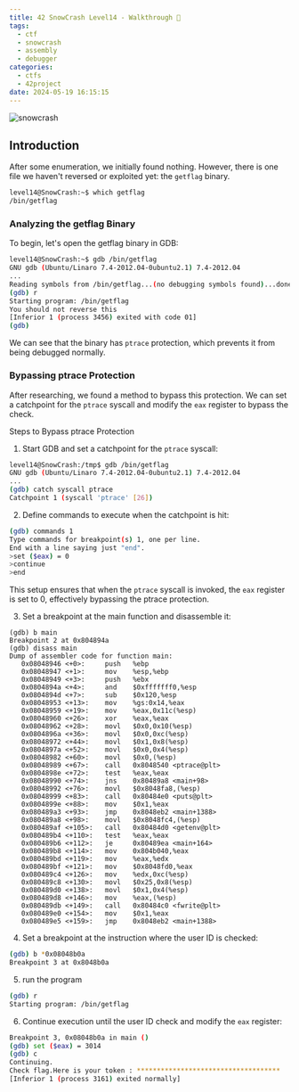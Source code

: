 ```yaml
---
title: 42 SnowCrash Level14 - Walkthrough 👾
tags:
  - ctf
  - snowcrash
  - assembly
  - debugger
categories:
  - ctfs
  - 42project
date: 2024-05-19 16:15:15
---
```


![snowcrash](/images/snowcrash.png)

## Introduction

After some enumeration, we initially found nothing. However, there is one file we haven't reversed or exploited yet: the `getflag` binary.

```sh
level14@SnowCrash:~$ which getflag
/bin/getflag
```

### Analyzing the getflag Binary

To begin, let's open the getflag binary in GDB:

```sh
level14@SnowCrash:~$ gdb /bin/getflag
GNU gdb (Ubuntu/Linaro 7.4-2012.04-0ubuntu2.1) 7.4-2012.04
...
Reading symbols from /bin/getflag...(no debugging symbols found)...done.
(gdb) r
Starting program: /bin/getflag 
You should not reverse this
[Inferior 1 (process 3456) exited with code 01]
(gdb)
```

We can see that the binary has `ptrace` protection, which prevents it from being debugged normally.

### Bypassing ptrace Protection

After researching, we found a method to bypass this protection. We can set a catchpoint for the `ptrace` syscall and modify the `eax` register to bypass the check.

Steps to Bypass ptrace Protection

1. Start GDB and set a catchpoint for the `ptrace` syscall:

```sh
level14@SnowCrash:/tmp$ gdb /bin/getflag
GNU gdb (Ubuntu/Linaro 7.4-2012.04-0ubuntu2.1) 7.4-2012.04
...
(gdb) catch syscall ptrace
Catchpoint 1 (syscall 'ptrace' [26])
```

2. Define commands to execute when the catchpoint is hit:

```sh
(gdb) commands 1
Type commands for breakpoint(s) 1, one per line.
End with a line saying just "end".
>set ($eax) = 0
>continue
>end
```

This setup ensures that when the `ptrace` syscall is invoked, the `eax` register is set to 0, effectively bypassing the ptrace protection.

3. Set a breakpoint at the main function and disassemble it:

```assembly
(gdb) b main
Breakpoint 2 at 0x804894a
(gdb) disass main
Dump of assembler code for function main:
   0x08048946 <+0>:     push   %ebp
   0x08048947 <+1>:     mov    %esp,%ebp
   0x08048949 <+3>:     push   %ebx
   0x0804894a <+4>:     and    $0xfffffff0,%esp
   0x0804894d <+7>:     sub    $0x120,%esp
   0x08048953 <+13>:    mov    %gs:0x14,%eax
   0x08048959 <+19>:    mov    %eax,0x11c(%esp)
   0x08048960 <+26>:    xor    %eax,%eax
   0x08048962 <+28>:    movl   $0x0,0x10(%esp)
   0x0804896a <+36>:    movl   $0x0,0xc(%esp)
   0x08048972 <+44>:    movl   $0x1,0x8(%esp)
   0x0804897a <+52>:    movl   $0x0,0x4(%esp)
   0x08048982 <+60>:    movl   $0x0,(%esp)
   0x08048989 <+67>:    call   0x8048540 <ptrace@plt>
   0x0804898e <+72>:    test   %eax,%eax
   0x08048990 <+74>:    jns    0x80489a8 <main+98>
   0x08048992 <+76>:    movl   $0x8048fa8,(%esp)
   0x08048999 <+83>:    call   0x80484e0 <puts@plt>
   0x0804899e <+88>:    mov    $0x1,%eax
   0x080489a3 <+93>:    jmp    0x8048eb2 <main+1388>
   0x080489a8 <+98>:    movl   $0x8048fc4,(%esp)
   0x080489af <+105>:   call   0x80484d0 <getenv@plt>
   0x080489b4 <+110>:   test   %eax,%eax
   0x080489b6 <+112>:   je     0x80489ea <main+164>
   0x080489b8 <+114>:   mov    0x804b040,%eax
   0x080489bd <+119>:   mov    %eax,%edx
   0x080489bf <+121>:   mov    $0x8048fd0,%eax
   0x080489c4 <+126>:   mov    %edx,0xc(%esp)
   0x080489c8 <+130>:   movl   $0x25,0x8(%esp)
   0x080489d0 <+138>:   movl   $0x1,0x4(%esp)
   0x080489d8 <+146>:   mov    %eax,(%esp)
   0x080489db <+149>:   call   0x80484c0 <fwrite@plt>
   0x080489e0 <+154>:   mov    $0x1,%eax
   0x080489e5 <+159>:   jmp    0x8048eb2 <main+1388>
```

4. Set a breakpoint at the instruction where the user ID is checked:

```sh
(gdb) b *0x08048b0a
Breakpoint 3 at 0x8048b0a
```

5. run the program

```sh
(gdb) r
Starting program: /bin/getflag 
```

6. Continue execution until the user ID check and modify the `eax` register:

```sh
Breakpoint 3, 0x08048b0a in main ()
(gdb) set ($eax) = 3014
(gdb) c
Continuing.
Check flag.Here is your token : ************************************
[Inferior 1 (process 3161) exited normally]
```
